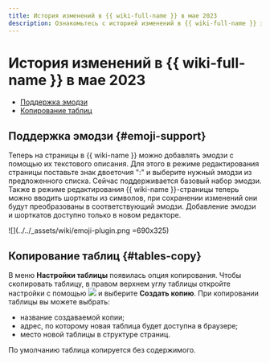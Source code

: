 ```yaml
---
title: История изменений в {{ wiki-full-name }} в мае 2023
description: Ознакомьтесь с историей изменений в {{ wiki-full-name }} за май 2023.
---
```


# История изменений в {{ wiki-full-name }} в мае 2023

* [Поддержка эмодзи](#emoji-support)
* [Копирование таблиц](#tables-copy)

## Поддержка эмодзи {#emoji-support}

Теперь на страницы в {{ wiki-name }} можно добавлять эмодзи с помощью их текстового описания. Для этого в режиме редактирования страницы поставьте знак двоеточия ":" и выберите нужный эмодзи из предложенного списка. Сейчас поддерживается базовый набор эмодзи. Также в режиме редактирования {{ wiki-name }}-страницы теперь можно вводить шорткаты из символов, при сохранении изменений они будут преобразованы в соответствующий эмодзи.
Добавление эмодзи и шорткатов доступно только в новом редакторе.

![](../../_assets/wiki/emoji-plugin.png =690x325)


## Копирование таблиц {#tables-copy}

В меню **Настройки таблицы** появилась опция копирования. Чтобы скопировать таблицу, в правом верхнем углу таблицы откройте настройки с помощью ![](../../_assets/wiki/svg/settings.svg) и выберите **Создать копию**. При копировании таблицы вы можете выбрать:
* название создаваемой копии; 
* адрес, по которому новая таблица будет доступна в браузере; 
* место новой таблицы в структуре страниц. 

 По умолчанию таблица копируется без содержимого.
